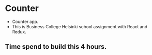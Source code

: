# Counter

- Counter app.
- This is Business College Helsinki school assignment with React and Redux.

## Time spend to build this 4 hours.
